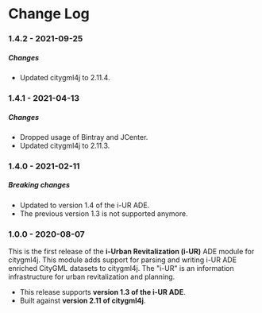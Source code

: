 Change Log
==========

### 1.4.2 - 2021-09-25

##### Changes
* Updated citygml4j to 2.11.4.

### 1.4.1 - 2021-04-13

##### Changes
* Dropped usage of Bintray and JCenter.
* Updated citygml4j to 2.11.3.

### 1.4.0 - 2021-02-11

##### Breaking changes
* Updated to version 1.4 of the i-UR ADE.
* The previous version 1.3 is not supported anymore.

### 1.0.0 - 2020-08-07

This is the first release of the **i-Urban Revitalization (i-UR)** ADE module for citygml4j. This module adds support
for parsing and writing i-UR ADE enriched CityGML datasets to citygml4j. The "i-UR" is an information infrastructure
for urban revitalization and planning.

* This release supports **version 1.3 of the i-UR ADE**.
* Built against **version 2.11 of citygml4j**.